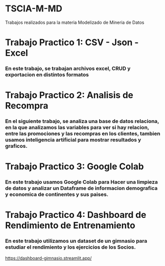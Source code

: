 # TSCIA-M-MD
Trabajos realizados para la materia Modelizado de Mineria de Datos

# Trabajo Practico 1: CSV - Json - Excel
### En este trabajo, se trabajan archivos excel, CRUD y exportacion en distintos formatos

# Trabajo Practico 2: Analisis de Recompra
### En el siguiente trabajo, se analiza una base de datos relaciona, en la que analizamos las variables para ver si hay relacion, entre las promociones y las recompras en los clientes, tambien usamos inteligencia artificial para mostrar resultados y graficos.

# Trabajo Practico 3: Google Colab
### En este trabajo usamos Google Colab para Hacer una limpieza de datos y analizar un Dataframe de informacion demografica y economica de continentes y sus paises.

# Trabajo Practico 4: Dashboard de Rendimiento de Entrenamiento
### En este trabajo utilizamos un dataset de un gimnasio para estudiar el rendimiento y los ejercicios de los Socios.

  https://dashboard-gimnasio.streamlit.app/
